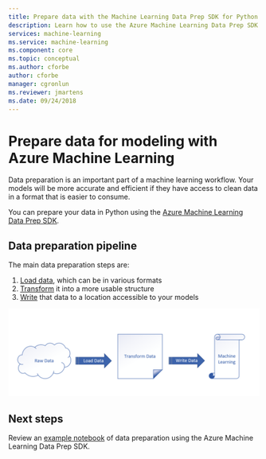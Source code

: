 ```yaml
---
title: Prepare data with the Machine Learning Data Prep SDK for Python - Azure
description: Learn how to use the Azure Machine Learning Data Prep SDK for Python to load data of various formats, transform it to be more usable, and write that data to a location for your models to access.
services: machine-learning
ms.service: machine-learning
ms.component: core
ms.topic: conceptual
ms.author: cforbe
author: cforbe
manager: cgronlun
ms.reviewer: jmartens
ms.date: 09/24/2018
---
```


# Prepare data for modeling with Azure Machine Learning
 
Data preparation is an important part of a machine learning workflow. Your models will be more accurate and efficient if they have access to clean data in a format that is easier to consume. 

You can prepare your data in Python using the [Azure Machine Learning Data Prep SDK](https://aka.ms/data-prep-sdk). 

## Data preparation pipeline

The main data preparation steps are:

1. [Load data](how-to-load-data.md), which can be in various formats
2. [Transform](how-to-transform-data.md) it into a more usable structure
3. [Write](how-to-write-data.md)  that data to a location accessible to your models

![Data preparation process](./media/concept-data-preparation/data-prep-process.png)

## Next steps
Review an [example notebook](https://github.com/Microsoft/AMLDataPrepDocs/tree/master/tutorials/getting-started/getting-started.ipynb) of data preparation using the Azure Machine Learning Data Prep SDK.
